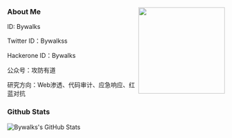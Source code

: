 ### About Me<img align='right' src="https://profile-counter.glitch.me/bywalks/count.svg" width="200">
ID: Bywalks

Twitter ID：Bywalkss

Hackerone ID：Bywalks

公众号：攻防有道

研究方向：Web渗透、代码审计、应急响应、红蓝对抗

### Github Stats

![Bywalks's GitHub Stats](https://github-readme-stats.vercel.app/api?username=Bywalks)

